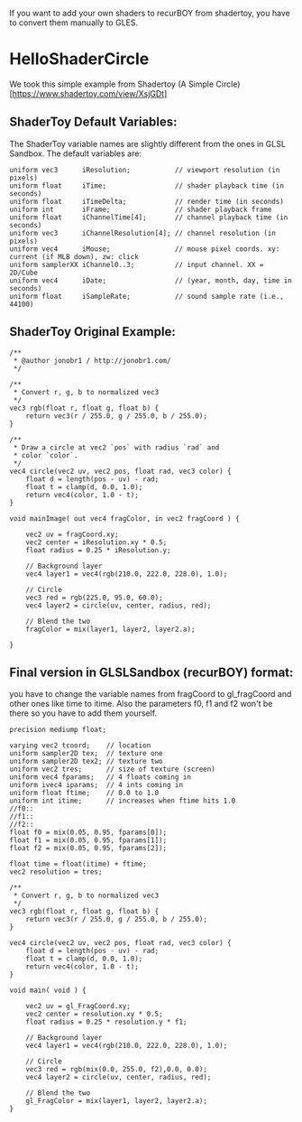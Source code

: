 If you want to add your own shaders to recurBOY from shadertoy, you have to convert them manually to GLES.

# HelloShaderCircle

We took this simple example from Shadertoy
(A Simple Circle)[https://www.shadertoy.com/view/XsjGDt]

## ShaderToy Default Variables:

The ShaderToy variable names are slightly different from the ones in GLSL Sandbox. The default variables are:

```
uniform vec3      iResolution;           // viewport resolution (in pixels)
uniform float     iTime;                 // shader playback time (in seconds)
uniform float     iTimeDelta;            // render time (in seconds)
uniform int       iFrame;                // shader playback frame
uniform float     iChannelTime[4];       // channel playback time (in seconds)
uniform vec3      iChannelResolution[4]; // channel resolution (in pixels)
uniform vec4      iMouse;                // mouse pixel coords. xy: current (if MLB down), zw: click
uniform samplerXX iChannel0..3;          // input channel. XX = 2D/Cube
uniform vec4      iDate;                 // (year, month, day, time in seconds)
uniform float     iSampleRate;           // sound sample rate (i.e., 44100)
```

## ShaderToy Original Example:

```
/**
 * @author jonobr1 / http://jonobr1.com/
 */

/**
 * Convert r, g, b to normalized vec3
 */
vec3 rgb(float r, float g, float b) {
	return vec3(r / 255.0, g / 255.0, b / 255.0);
}

/**
 * Draw a circle at vec2 `pos` with radius `rad` and
 * color `color`.
 */
vec4 circle(vec2 uv, vec2 pos, float rad, vec3 color) {
	float d = length(pos - uv) - rad;
	float t = clamp(d, 0.0, 1.0);
	return vec4(color, 1.0 - t);
}

void mainImage( out vec4 fragColor, in vec2 fragCoord ) {

	vec2 uv = fragCoord.xy;
	vec2 center = iResolution.xy * 0.5;
	float radius = 0.25 * iResolution.y;

    // Background layer
	vec4 layer1 = vec4(rgb(210.0, 222.0, 228.0), 1.0);
	
	// Circle
	vec3 red = rgb(225.0, 95.0, 60.0);
	vec4 layer2 = circle(uv, center, radius, red);
	
	// Blend the two
	fragColor = mix(layer1, layer2, layer2.a);

}
```

## Final version in GLSLSandbox (recurBOY) format:

you have to change the variable names from fragCoord to gl_fragCoord and other ones like time to itime. Also the parameters f0, f1 and f2 won't be there so you have to add them yourself. 

```
precision mediump float;

varying vec2 tcoord;    // location
uniform sampler2D tex;  // texture one
uniform sampler2D tex2; // texture two
uniform vec2 tres;      // size of texture (screen)
uniform vec4 fparams;   // 4 floats coming in
uniform ivec4 iparams;  // 4 ints coming in
uniform float ftime;    // 0.0 to 1.0
uniform int itime;      // increases when ftime hits 1.0
//f0::
//f1::
//f2::
float f0 = mix(0.05, 0.95, fparams[0]);
float f1 = mix(0.05, 0.95, fparams[1]);
float f2 = mix(0.05, 0.95, fparams[2]);

float time = float(itime) + ftime;
vec2 resolution = tres;

/**
 * Convert r, g, b to normalized vec3
 */
vec3 rgb(float r, float g, float b) {
	return vec3(r / 255.0, g / 255.0, b / 255.0);
}

vec4 circle(vec2 uv, vec2 pos, float rad, vec3 color) {
	float d = length(pos - uv) - rad;
	float t = clamp(d, 0.0, 1.0);
	return vec4(color, 1.0 - t);
}

void main( void ) {
    	
	vec2 uv = gl_FragCoord.xy;
	vec2 center = resolution.xy * 0.5;
	float radius = 0.25 * resolution.y * f1;

    // Background layer
	vec4 layer1 = vec4(rgb(210.0, 222.0, 228.0), 1.0);
	
	// Circle
	vec3 red = rgb(mix(0.0, 255.0, f2),0.0, 0.0);
	vec4 layer2 = circle(uv, center, radius, red);
	
	// Blend the two
	gl_FragColor = mix(layer1, layer2, layer2.a);
}
```
